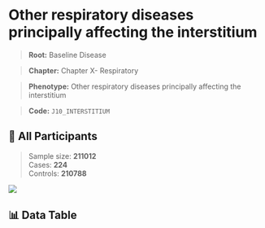 # Other respiratory diseases principally affecting the interstitium

> **Root:** Baseline Disease  

> **Chapter:** Chapter X- Respiratory  

> **Phenotype:** Other respiratory diseases principally affecting the interstitium  

> **Code:** `J10_INTERSTITIUM`

## 🧪 All Participants  
> Sample size: **211012**  
> Cases: **224**  
> Controls: **210788**
<img src="/Sensitive/Figures/ALL/Baseline/J10_INTERSTITIUM.png"/>

## 📊 Data Table
<CsvTableMRF src="/Sensitive/Data/ALL/Baseline/LG_J10_INTERSTITIUM.csv"/>

